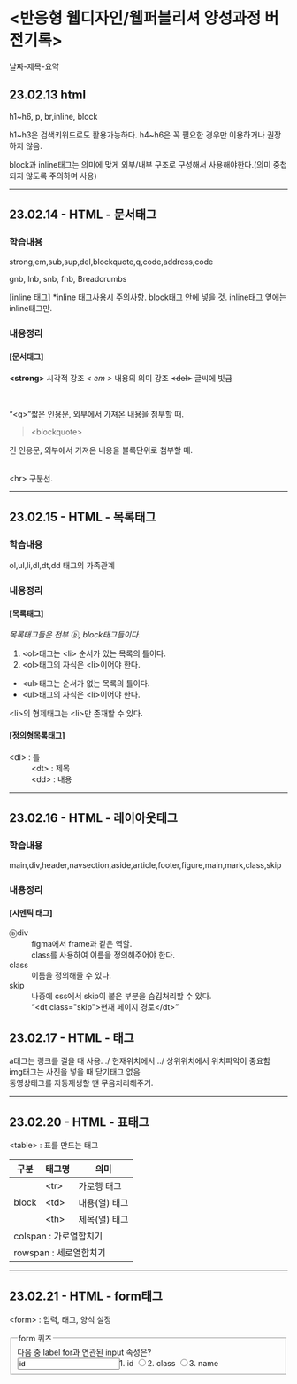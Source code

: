 <h1>&lt;반응형 웹디자인/웹퍼블리셔 양성과정 버전기록&gt;</h1>
  <p>날짜-제목-요약</p>
  <h2>23.02.13 html</h2>
  <P>h1~h6, p, br,inline, block</p>
  <p>h1~h3은 검색키워드로도 활용가능하다. h4~h6은 꼭 필요한 경우만 이용하거나 권장하지 않음.</p>
  <p>block과 inline태그는 의미에 맞게 외부/내부 구조로 구성해서 사용해야한다.(의미 중첩되지 않도록 주의하며 사용)</P>
<hr>
<h2>23.02.14 - HTML - 문서태그</h2>
  <h3>학습내용</h3>
    <p>strong,em,sub,sup,del,blockquote,q,code,address,code</p>
    <p>gnb, lnb, snb, fnb, Breadcrumbs</p>
    <p>[inline 태그]
    *inline 태그사용시 주의사항. block태그 안에 넣을 것. inline태그 옆에는 inline태그만.</p>
    <h3>내용정리</h3>
    <h4>[문서태그]</h4>
     <p><strong>&lt;strong&gt;</strong> 시각적 강조         <em>&lt; em &gt;</em> 내용의 의미 강조         <del>&lt;del&gt;</del> 글씨에 빗금</p>
     <br><p><q>&lt;q&gt;</q>짧은 인용문, 외부에서 가져온 내용을 첨부할 때.
     <br><blockquote>&lt;blockquote&gt;</blockquote> <p>긴 인용문, 외부에서 가져온 내용을 블록단위로 첨부할 때.</p>
     <br>&lt;hr&gt; 구분선.</p>
<hr>
  <h2>23.02.15 - HTML - 목록태그</h2>
  <h3>학습내용</h3>
    <p>ol,ul,li,dl,dt,dd 태그의 가족관계
  <h3>내용정리</h3>
  <h4>[목록태그]</h4>
    <p><em>목록태그들은 전부 ⓑ, block태그들이다.</em></p>
    <ol><li>&lt;ol&gt;태그는 &lt;li&gt; 순서가 있는 목록의 틀이다.</li>
        <li>&lt;ol&gt;태그의 자식은 &lt;li&gt;이어야 한다.</li></ol>
    <ul><li>&lt;ul&gt;태그는 순서가 없는 목록의 틀이다.</li>
    <li>&lt;ul&gt;태그의 자식은 &lt;li&gt;이어야 한다.</li></ul>
    <p>&lt;li&gt;의 형제태그는 &lt;li&gt;만 존재할 수 있다.
  <h4>[정의형목록태그]</h4>
  <dl>
    <dt>&lt;dl&gt; : 틀</dt>
      <dd>&lt;dt&gt; : 제목
      <br>&lt;dd&gt; : 내용</dd>
  </dl>
  <hr>
  <div class="study"><h2>23.02.16 - HTML - 레이아웃태그</h2>
  <h3>학습내용</h3>
    <p>main,div,header,navsection,aside,article,footer,figure,main,mark,class,skip
  <h3>내용정리</h3>
  <h4>[시멘틱 태그]</h4>
  <dl>
  <dt>ⓑdiv</dt>
  <dd>figma에서 frame과 같은 역할.</dd>
  <dd>class를 사용하여 이름을 정의해주어야 한다.</dd>
  <dt>class</dt>
  <dd>이름을 정의해줄 수 있다.</dd>
  <dt>skip</dt>
  <dd>나중에 css에서 skip이 붙은 부분을 숨김처리할 수 있다.</dd>
    <dd><q>&lt;dt class="skip"&gt;현재 페이지 경로&lt;/dt&gt;</q></dd>
  </dl>
  </div class="study">

<h2>23.02.17 - HTML - 태그</h2>

a태그는 링크를 걸을 때 사용.
./ 현재위치에서 ../ 상위위치에서 위치파악이 중요함
<br> img태그는 사진을 넣을 때 닫기태그 없음
<br> 동영상태그를 자동재생할 땐 무음처리해주기.

<hr>
<h2>23.02.20 - HTML - 표태그</h2>
<p>&lt;table&gt; : 표를 만드는 태그<p>
<table>
  <thead>
    <tr>
      <th>구분</th>
      <th>태그명</th>
      <th>의미</th>
    </tr>
  </thead>
  <tbody>
      <tr>
      <td rowspan="3">block</td>
      <td>&lt;tr&gt;</td>
      <td>가로행 태그</td>
      </tr>
      <tr>
      <td>&lt;td&gt;</td>
      <td>내용(열) 태그</td>
      </tr>
       <tr>
      <td>&lt;th&gt;</td>
      <td>제목(열) 태그</td>
      </tr>
      <tr>
      <td colspan="3">colspan : 가로열합치기</td>
      </tr>
      <tr>
      <td colspan="3">rowspan : 세로열합치기</td>
      </tr>
  </tbody>
</table>
<hr>
<h2>23.02.21 - HTML - form태그</h2>
<p>&lt;form&gt; : 입력, 태그, 양식 설정<p>
<form action="#" method="get">
  <fieldset>
    <legend>form 퀴즈</legend>
    <span>다음 중 label for과 연관된 input 속성은?</span><br>
    <label><input tyoe="radio" name="quiz" value="id">1. id</label>
    <label><input type="radio" name="quiz" value="class">2. class</label>
    <label><input type="radio" name="quiz" value="name">3. name</label>
  </fieldset>
</form>
